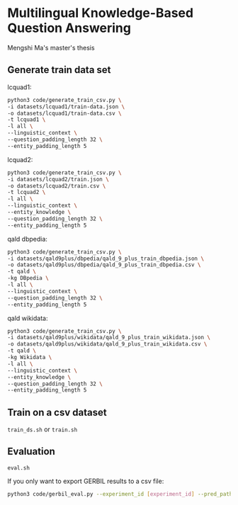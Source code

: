 # Multilingual Knowledge-Based Question Answering

Mengshi Ma's master's thesis

## Generate train data set

lcquad1:
```bash
python3 code/generate_train_csv.py \
-i datasets/lcquad1/train-data.json \
-o datasets/lcquad1/train-data.csv \
-t lcquad1 \
-l all \
--linguistic_context \
--question_padding_length 32 \
--entity_padding_length 5
```

lcquad2:
```bash
python3 code/generate_train_csv.py \
-i datasets/lcquad2/train.json \
-o datasets/lcquad2/train.csv \
-t lcquad2 \
-l all \
--linguistic_context \
--entity_knowledge \
--question_padding_length 32 \
--entity_padding_length 5
```

qald dbpedia:
```bash
python3 code/generate_train_csv.py \
-i datasets/qald9plus/dbpedia/qald_9_plus_train_dbpedia.json \
-o datasets/qald9plus/dbpedia/qald_9_plus_train_dbpedia.csv \
-t qald \
-kg DBpedia \
-l all \
--linguistic_context \
--question_padding_length 32 \
--entity_padding_length 5
```

qald wikidata:
```bash
python3 code/generate_train_csv.py \
-i datasets/qald9plus/wikidata/qald_9_plus_train_wikidata.json \
-o datasets/qald9plus/wikidata/qald_9_plus_train_wikidata.csv \
-t qald \
-kg Wikidata \
-l all \
--linguistic_context \
--entity_knowledge \
--question_padding_length 32 \
--entity_padding_length 5
```

## Train on a csv dataset

`train_ds.sh` or `train.sh`

## Evaluation

`eval.sh`

If you only want to export GERBIL results to a csv file:
```bash
python3 code/gerbil_eval.py --experiment_id [experiment_id] --pred_path [path_for_output]
```
